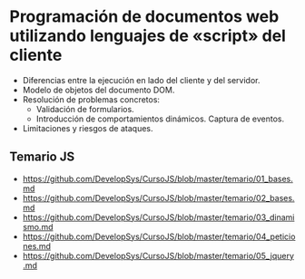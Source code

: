 # Programación de documentos web utilizando lenguajes de «script» del cliente
- Diferencias entre la ejecución en lado del cliente y del servidor.
- Modelo de objetos del documento DOM.
- Resolución de problemas concretos:
  - Validación de formularios.
  - Introducción de comportamientos dinámicos. Captura de eventos.
- Limitaciones y riesgos de ataques. 

## Temario JS
* https://github.com/DevelopSys/CursoJS/blob/master/temario/01_bases.md
* https://github.com/DevelopSys/CursoJS/blob/master/temario/02_bases.md
* https://github.com/DevelopSys/CursoJS/blob/master/temario/03_dinamismo.md
* https://github.com/DevelopSys/CursoJS/blob/master/temario/04_peticiones.md
* https://github.com/DevelopSys/CursoJS/blob/master/temario/05_jquery.md
